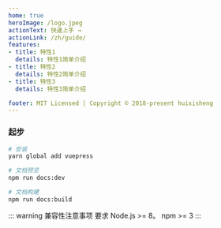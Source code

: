 ```yaml
---
home: true
heroImage: /logo.jpeg
actionText: 快速上手 →
actionLink: /zh/guide/
features:
- title: 特性1
  details: 特性1简单介绍
- title: 特性2
  details: 特性2简单介绍
- title: 特性3
  details: 特性3简单介绍

footer: MIT Licensed | Copyright © 2018-present huixisheng
---
```


### 起步

``` bash
# 安装
yarn global add vuepress

# 文档预览
npm run docs:dev

# 文档构建
npm run docs:build
```

::: warning 兼容性注意事项
要求 Node.js >= 8。
npm >= 3
:::